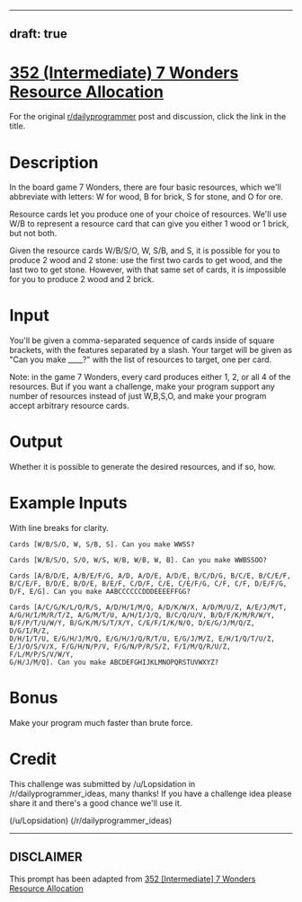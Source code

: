 ---
draft: true
----

# [352 (Intermediate) 7 Wonders Resource Allocation](https://www.reddit.com/r/dailyprogrammer/comments/7z8hrm/20180221_challenge_352_intermediate_7_wonders/)

For the original [r/dailyprogrammer](https://www.reddit.com/r/dailyprogrammer/) post and discussion, click the link in the title.

# Description
In the board game 7 Wonders, there are four basic resources, which we'll abbreviate with letters: W for wood, B for brick, S for stone, and O for ore.

Resource cards let you produce one of your choice of resources. We'll use W/B to represent a resource card that can give you either 1 wood or 1 brick, but not both.

Given the resource cards W/B/S/O, W, S/B, and S, it is possible for you to produce 2 wood and 2 stone: use the first two cards to get wood, and the last two to get stone. However, with that same set of cards, it is impossible for you to produce 2 wood and 2 brick.

# Input
You'll be given a comma-separated sequence of cards inside of square brackets, with the features separated by a slash. Your target will be given as "Can you make ____?" with the list of resources to target, one per card. 

Note: in the game 7 Wonders, every card produces either 1, 2, or all 4 of the resources. But if you want a challenge, make your program support any number of resources instead of just W,B,S,O, and make your program accept arbitrary resource cards.

# Output
Whether it is possible to generate the desired resources, and if so, how.

# Example Inputs
With line breaks for clarity.


```
Cards [W/B/S/O, W, S/B, S]. Can you make WWSS?

Cards [W/B/S/O, S/O, W/S, W/B, W/B, W, B]. Can you make WWBSSOO?

Cards [A/B/D/E, A/B/E/F/G, A/D, A/D/E, A/D/E, B/C/D/G, B/C/E, B/C/E/F, 
B/C/E/F, B/D/E, B/D/E, B/E/F, C/D/F, C/E, C/E/F/G, C/F, C/F, D/E/F/G, 
D/F, E/G]. Can you make AABCCCCCCDDDEEEEFFGG?

Cards [A/C/G/K/L/O/R/S, A/D/H/I/M/Q, A/D/K/W/X, A/D/M/U/Z, A/E/J/M/T, 
A/G/H/I/M/R/T/Z, A/G/M/T/U, A/H/I/J/Q, B/C/Q/U/V, B/D/F/K/M/R/W/Y, 
B/F/P/T/U/W/Y, B/G/K/M/S/T/X/Y, C/E/F/I/K/N/O, D/E/G/J/M/Q/Z, D/G/I/R/Z, 
D/H/I/T/U, E/G/H/J/M/Q, E/G/H/J/Q/R/T/U, E/G/J/M/Z, E/H/I/Q/T/U/Z, 
E/J/O/S/V/X, F/G/H/N/P/V, F/G/N/P/R/S/Z, F/I/M/Q/R/U/Z, F/L/M/P/S/V/W/Y, 
G/H/J/M/Q]. Can you make ABCDEFGHIJKLMNOPQRSTUVWXYZ?
```
# Bonus
Make your program much faster than brute force.

# Credit
This challenge was submitted by /u/Lopsidation in /r/dailyprogrammer_ideas, many thanks! If you have a challenge idea please share it and there's a good chance we'll use it. 

(/u/Lopsidation)
(/r/dailyprogrammer_ideas)

----
## **DISCLAIMER**
This prompt has been adapted from [352 [Intermediate] 7 Wonders Resource Allocation](https://www.reddit.com/r/dailyprogrammer/comments/7z8hrm/20180221_challenge_352_intermediate_7_wonders/
)
